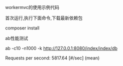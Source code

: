 workermvc的使用示例代码


首次运行,执行下面命令,下载最新依赖包

composer install

ab性能测试

ab -c10 -n1000 -k http://127.0.0.1:8080/index/index/db

Requests per second:    5817.64 [#/sec] (mean)